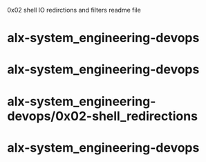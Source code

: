 0x02 shell IO redirctions and filters readme file
# alx-system_engineering-devops
# alx-system_engineering-devops
# alx-system_engineering-devops/0x02-shell_redirections
# alx-system_engineering-devops
